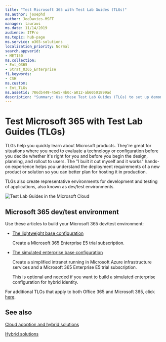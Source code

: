```yaml
---
title: "Test Microsoft 365 with Test Lab Guides (TLGs)"
ms.author: josephd
author: JoeDavies-MSFT
manager: laurawi
ms.date: 11/14/2019
audience: ITPro
ms.topic: hub-page
ms.service: o365-solutions
localization_priority: Normal
search.appverid:
- MET150
ms.collection: 
- Ent_O365
- Strat_O365_Enterprise
f1.keywords:
- CSH
ms.custom:
- Ent_TLGs
ms.assetid: 706d5449-45e5-4b0c-a012-ab60501899ad
description: "Summary: Use these Test Lab Guides (TLGs) to set up demonstration, proof of concept, or dev/test environments for Microsoft 365."
---
```


# Test Microsoft 365 with Test Lab Guides (TLGs)

TLGs help you quickly learn about Microsoft products. They're great for situations where you need to evaluate a technology or configuration before you decide whether it's right for you and before you begin the design, planning, and rollout to users. The "I built it out myself and it works" hands-on experience helps you understand the deployment requirements of a new product or solution so you can better plan for hosting it in production.
  
TLGs also create representative environments for development and testing of applications, also known as dev/test environments.
  
![Test Lab Guides in the Microsoft Cloud](media/24ad0d1b-3274-40fb-972a-b8188b7268d1.png)
  
## Microsoft 365 dev/test environment

Use these articles to build your Microsoft 365 dev/test environment:
  
- [The lightweight base configuration](https://docs.microsoft.com/microsoft-365/enterprise/lightweight-base-configuration-microsoft-365-enterprise)
    
    Create a Microsoft 365 Enterprise E5 trial subscription.

- [The simulated enterprise base configuration](https://docs.microsoft.com/microsoft-365/enterprise/simulated-ent-base-configuration-microsoft-365-enterprise)
    
    Create a simplified intranet running in Microsoft Azure infrastructure services and a Microsoft 365 Enterprise E5 trial subscription. 

    This is optional and needed if you want to build a simulated enterprise configuration for hybrid identity.
    
For additional TLGs that apply to both Office 365 and Microsoft 365, click [here](https://docs.microsoft.com/microsoft-365/enterprise/m365-enterprise-test-lab-guides).  
    
## See also

[Cloud adoption and hybrid solutions](cloud-adoption-and-hybrid-solutions.yml)
  
[Hybrid solutions](hybrid-solutions.md)
